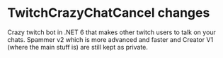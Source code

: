 # TwitchCrazyChatCancel changes
Crazy twitch bot in .NET 6 that makes other twitch users to talk on your chats.
Spammer v2 which is more advanced and faster and Creator V1 (where the main stuff is) are still kept as private.
